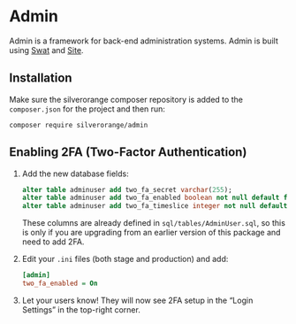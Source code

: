 # Admin

Admin is a framework for back-end administration systems. Admin is built using [Swat](https://github.com/silverorange/swat) and [Site](https://github.com/silverorange/site).

## Installation

Make sure the silverorange composer repository is added to the `composer.json` for the project and then run:

```shell
composer require silverorange/admin
```

## Enabling 2FA (Two-Factor Authentication)

1. Add the new database fields:
    ```sql
    alter table adminuser add two_fa_secret varchar(255);
    alter table adminuser add two_fa_enabled boolean not null default false;
    alter table adminuser add two_fa_timeslice integer not null default 0;
    ```
   These columns are already defined in `sql/tables/AdminUser.sql`, so this is only if you are upgrading from an earlier version of this package and need to add 2FA. 

2. Edit your `.ini` files (both stage and production) and add:
    ```ini
    [admin]
    two_fa_enabled = On
    ```

3. Let your users know! They will now see 2FA setup in the “Login Settings” in the top-right corner.
